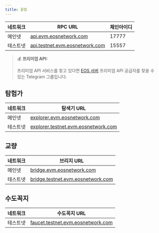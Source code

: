 ```yaml
---
title: 끝점
---
```


<head><title>EOS EVM 끝점</title></head>

| 네트워크 | RPC URL | 체인아이디 |
| --- |-----|----------|
| 메인넷 | [api.evm.eosnetwork.com](https://api.evm.eosnetwork.com)                 | 17777 |
| 테스트넷 | [api.testnet.evm.eosnetwork.com](https://api.testnet.evm.eosnetwork.com) | 15557 |

> 💰 **프리미엄 API:**
>
> 프리미엄 API 서비스를 찾고 있다면
> [EOS 서버](https://t.me/eosservers) 프리미엄 API 공급자를 찾을 수 있는 Telegram 그룹입니다.

## 탐험가

| 네트워크 | 탐색기 URL |
| --- |--------------------|
| 메인넷 | [explorer.evm.eosnetwork.com](https://explorer.evm.eosnetwork.com)                 |
| 테스트넷 | [explorer.testnet.evm.eosnetwork.com](https://explorer.testnet.evm.eosnetwork.com) |

## 교량

| 네트워크 | 브리지 URL |
| --- |--------------------|
| 메인넷 | [bridge.evm.eosnetwork.com](https://bridge.evm.eosnetwork.com)                 |
| 테스트넷 | [bridge.testnet.evm.eosnetwork.com](https://bridge.testnet.evm.eosnetwork.com) |

## 수도꼭지

| 네트워크 | 수도꼭지 URL |
| --- |--------------------|
| 테스트넷 | [faucet.testnet.evm.eosnetwork.com](https://faucet.testnet.evm.eosnetwork.com) |



